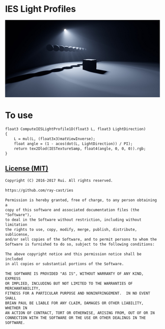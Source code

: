 # IES Light Profiles

![IES.jpg](IES.jpg)

# To use

```hlsl
float3 ComputeIESLightProfile1D(float3 L, float3 LightDirection)
{
    L = mul(L, (float3x3)matViewInverse);
    float angle = (1 - acos(dot(L, LightDirection)) / PI);
    return tex2Dlod(IESTextureSamp, float4(angle, 0, 0, 0)).rgb;
}
```

[License (MIT)](https://raw.githubusercontent.com/ray-cast/ies/master/LICENSE.txt)
-------------------------------------------------------------------------------
	Copyright (C) 2016-2017 Rui. All rights reserved.

	https://github.com/ray-cast/ies

	Permission is hereby granted, free of charge, to any person obtaining a
	copy of this software and associated documentation files (the "Software"),
	to deal in the Software without restriction, including without limitation
	the rights to use, copy, modify, merge, publish, distribute, sublicense,
	and/or sell copies of the Software, and to permit persons to whom the
	Software is furnished to do so, subject to the following conditions:

	The above copyright notice and this permission notice shall be included
	in all copies or substantial portions of the Software.

	THE SOFTWARE IS PROVIDED "AS IS", WITHOUT WARRANTY OF ANY KIND, EXPRESS
	OR IMPLIED, INCLUDING BUT NOT LIMITED TO THE WARRANTIES OF MERCHANTABILITY,
	FITNESS FOR A PARTICULAR PURPOSE AND NONINFRINGEMENT.  IN NO EVENT SHALL
	BRIAN PAUL BE LIABLE FOR ANY CLAIM, DAMAGES OR OTHER LIABILITY, WHETHER IN
	AN ACTION OF CONTRACT, TORT OR OTHERWISE, ARISING FROM, OUT OF OR IN
	CONNECTION WITH THE SOFTWARE OR THE USE OR OTHER DEALINGS IN THE SOFTWARE.
